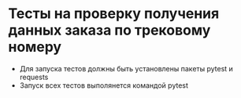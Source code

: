 ﻿# Тесты на проверку получения данных заказа по трековому номеру
- Для запуска тестов должны быть установлены пакеты pytest и requests
- Запуск всех тестов выполянется командой pytest
